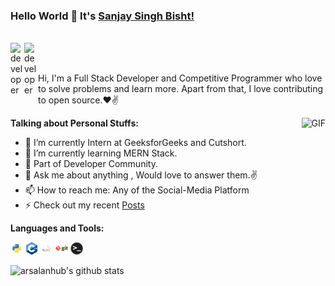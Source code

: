 ### Hello World 👋 It's [Sanjay Singh Bisht!](https://findsanjay.herokuapp.com/)

<br/>



<a href="https://www.linkedin.com/in/sanjay-singh-bisht-744935180/">
<img align="left" alt="developer" width="22px" src="https://cdn.jsdelivr.net/npm/simple-icons@v3/icons/linkedin.svg" />
</a>
<a href="https://www.codechef.com/users/code07freak">
<img align="left" alt="developer" width="22px" src="https://cdn.jsdelivr.net/npm/simple-icons@v3/icons/codechef.svg" />
</a>
<br />

<br />

Hi, I'm a Full Stack Developer and Competitive Programmer who love to solve problems and learn more. Apart from that, I love contributing to open source.❤✌


<img align="right" alt="GIF" src="https://media.giphy.com/media/USV0ym3bVWQJJmNu3N/giphy.gif" />


**Talking about Personal Stuffs:**

- 🔭 I’m currently Intern at GeeksforGeeks and Cutshort.
- 🌱 I’m currently learning MERN Stack.
- 👯 Part of Developer Community.
- 💬 Ask me about anything , Would love to answer them.✌
- 📫 How to reach me: Any of the Social-Media Platform
- ⚡ Check out my recent [Posts](https://www.instagram.com/the.pro.developer/)



**Languages and Tools:**


<code><img height="20" src="https://raw.githubusercontent.com/github/explore/80688e429a7d4ef2fca1e82350fe8e3517d3494d/topics/python/python.png"></code>
<code><img height="20" src="https://raw.githubusercontent.com/github/explore/80688e429a7d4ef2fca1e82350fe8e3517d3494d/topics/cpp/cpp.png"></code>
<code><img height="20" src="https://raw.githubusercontent.com/github/explore/80688e429a7d4ef2fca1e82350fe8e3517d3494d/topics/mysql/mysql.png"></code>
<code><img height="20" src="https://raw.githubusercontent.com/github/explore/80688e429a7d4ef2fca1e82350fe8e3517d3494d/topics/git/git.png"></code>
<code><img height="20" src="https://raw.githubusercontent.com/github/explore/80688e429a7d4ef2fca1e82350fe8e3517d3494d/topics/terminal/terminal.png"></code>

![arsalanhub's github stats](https://github-readme-stats.vercel.app/api?username=arsalanhub&show_icons=true&hide_border=true)

